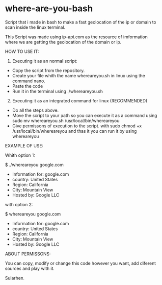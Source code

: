 # where-are-you-bash
Script that i made in bash to make a fast geolocation of the ip or domain to scan inside the linux terminal.

This Script was made using ip-api.com as the resource of imformation where we are getting the geolocation of the domain or ip.

HOW TO USE IT:

 1. Executing it as an normal script:

 - Copy the script from the repository.
 - Create your file whith the name whereareyou.sh in linux using the command nano.
 - Paste the code
 - Run it in the terminal using ./whereareyou.sh <target ip or domain>

 2. Executing it as an integrated command for linux (RECOMMENDED)

 - Do all the steps above.
 - Move the script to your path so you can execute it as a command using
   sudo mv whereareyou.sh /usr/local/bin/whereareyou
 - Give permissons of execution to the script. with
   sudo chmod +x /usr/local/bin/whereareyou and thas it you can run it by using whereareyou <target ip or domain>

EXAMPLE OF USE:

 Whith option 1:
  
 $ ./whereareyou google.com
 - Information for: google.com
 - country: United States
 - Region: California
 - City: Mountain View
 - Hosted by: Google LLC

 with option 2:

 $ whereareyou google.com
 - Information for: google.com
 - country: United States
 - Region: California
 - City: Mountain View
 - Hosted by: Google LLC

ABOUT PERMISSONS: 

 You can copy, modify or change this code however you want, add diferent sources and play with it.

 Sularhen.
